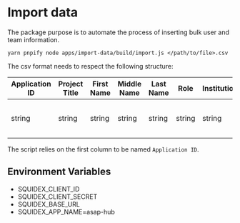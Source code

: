 # Import data

The package purpose is to automate the process of inserting bulk user and team information.

`yarn pnpify node apps/import-data/build/import.js </path/to/file>.csv`

The csv format needs to respect the following structure:

| Application ID | Project Title | First Name | Middle Name | Last Name | Role   | Institution | Degree | Job Title | N/A    | Email  | ORCID                               |
| -------------- | ------------- | ---------- | ----------- | --------- | ------ | ----------- | ------ | --------- | ------ | ------ | ----------------------------------- |
| string         | string        | string     | string      | string    | string | string      | string | string    | string | string | \*\*\*\*-\*\*\*\*-\*\*\*\*-\*\*\*\* |

The script relies on the first column to be named `Application ID`.

## Environment Variables

- SQUIDEX_CLIENT_ID
- SQUIDEX_CLIENT_SECRET
- SQUIDEX_BASE_URL
- SQUIDEX_APP_NAME=asap-hub
